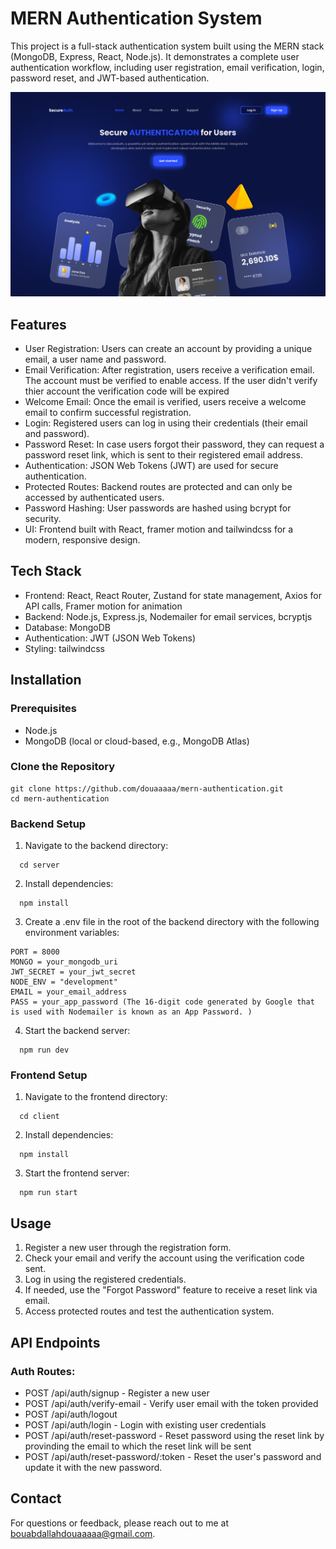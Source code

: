 # MERN Authentication System

This project is a full-stack authentication system built using the MERN stack (MongoDB, Express, React, Node.js). It demonstrates a complete user authentication workflow, including user registration, email verification, login, password reset, and JWT-based authentication.

![Landing page design](./UI/LandingPage.png)

## Features
- User Registration: Users can create an account by providing a unique email, a user name and password.
- Email Verification: After registration, users receive a verification email. The account must be verified to enable access. If the user didn't verify thier account the verification code will be expired
- Welcome Email: Once the email is verified, users receive a welcome email to confirm successful registration.
- Login: Registered users can log in using their credentials (their email and password).
- Password Reset: In case users forgot their password, they can request a password reset link, which is sent to their registered email address. 
- Authentication: JSON Web Tokens (JWT) are used for secure authentication.
- Protected Routes: Backend routes are protected and can only be accessed by authenticated users.
- Password Hashing: User passwords are hashed using bcrypt for security.
- UI: Frontend built with React, framer motion and tailwindcss for a modern, responsive design.

## Tech Stack
- Frontend: React, React Router, Zustand for state management, Axios for API calls, Framer motion for animation
- Backend: Node.js, Express.js, Nodemailer for email services, bcryptjs
- Database: MongoDB
- Authentication: JWT (JSON Web Tokens)
- Styling: tailwindcss

## Installation
### Prerequisites
- Node.js
- MongoDB (local or cloud-based, e.g., MongoDB Atlas)
### Clone the Repository
```
git clone https://github.com/douaaaaa/mern-authentication.git
cd mern-authentication
```
### Backend Setup
1. Navigate to the backend directory:
```
  cd server
```
2. Install dependencies:
```
  npm install
```
3. Create a .env file in the root of the backend directory with the following environment variables:
```
PORT = 8000
MONGO = your_mongodb_uri
JWT_SECRET = your_jwt_secret
NODE_ENV = "development"
EMAIL = your_email_address
PASS = your_app_password (The 16-digit code generated by Google that is used with Nodemailer is known as an App Password. )
```
4. Start the backend server:
```
  npm run dev
```
### Frontend Setup
1. Navigate to the frontend directory:
```
  cd client
```
2. Install dependencies:
```
  npm install
```
3. Start the frontend server:
```
  npm run start
```

## Usage
1. Register a new user through the registration form.
2. Check your email and verify the account using the verification code sent.
3. Log in using the registered credentials.
4. If needed, use the "Forgot Password" feature to receive a reset link via email.
5. Access protected routes and test the authentication system.

## API Endpoints
### Auth Routes: 
- POST /api/auth/signup - Register a new user
- POST /api/auth/verify-email - Verify user email with the token provided
- POST /api/auth/logout
- POST /api/auth/login - Login with existing user credentials
- POST /api/auth/reset-password - Reset password using the reset link by provinding the email to which the reset link will be sent
- POST /api/auth/reset-password/:token - Reset the user's password and update it with the new password.

## Contact
For questions or feedback, please reach out to me at [bouabdallahdouaaaaa@gmail.com](bouabdallahdouaaaaa@gmail.com).
